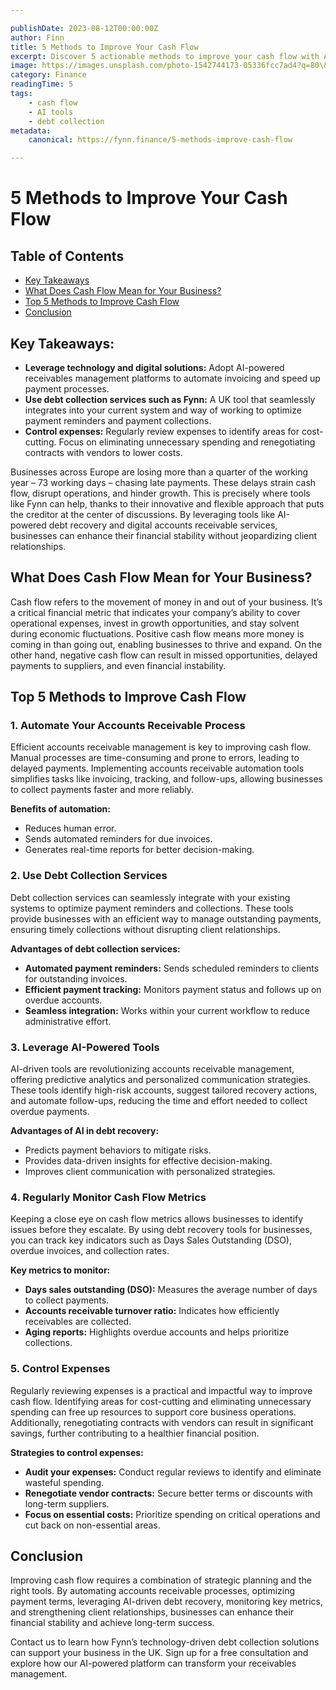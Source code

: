 ```yaml
---

publishDate: 2023-08-12T00:00:00Z 
author: Finn 
title: 5 Methods to Improve Your Cash Flow 
excerpt: Discover 5 actionable methods to improve your cash flow with AI-powered tools, automation, and strategic expense management. 
image: https://images.unsplash.com/photo-1542744173-05336fcc7ad4?q=80\&w=2902\&auto=format\&fit=crop\&ixlib=rb-4.0.3\&ixid=M3wxMjA3fDB8MHxwaG90by1wYWdlfHx8fGVufDB8fHx8fA%3D%3D 
category: Finance 
readingTime: 5 
tags:
    - cash flow  
    - AI tools  
    - debt collection 
metadata: 
    canonical: https://fynn.finance/5-methods-improve-cash-flow

---
```


# **5 Methods to Improve Your Cash Flow**

## **Table of Contents**

- [Key Takeaways](#key-takeaways)
- [What Does Cash Flow Mean for Your Business?](#what-does-cash-flow-mean-for-your-business)
- [Top 5 Methods to Improve Cash Flow](#top-5-methods-to-improve-cash-flow)
- [Conclusion](#conclusion)

## **Key Takeaways:**

* **Leverage technology and digital solutions:** Adopt AI-powered receivables management platforms to automate invoicing and speed up payment processes.  
* **Use debt collection services such as Fynn:** A UK tool that seamlessly integrates into your current system and way of working to optimize payment reminders and payment collections.  
* **Control expenses:** Regularly review expenses to identify areas for cost-cutting. Focus on eliminating unnecessary spending and renegotiating contracts with vendors to lower costs.

Businesses across Europe are losing more than a quarter of the working year – 73 working days – chasing late payments. These delays strain cash flow, disrupt operations, and hinder growth. This is precisely where tools like Fynn can help, thanks to their innovative and flexible approach that puts the creditor at the center of discussions. By leveraging tools like AI-powered debt recovery and digital accounts receivable services, businesses can enhance their financial stability without jeopardizing client relationships.

## **What Does Cash Flow Mean for Your Business?**

Cash flow refers to the movement of money in and out of your business. It’s a critical financial metric that indicates your company’s ability to cover operational expenses, invest in growth opportunities, and stay solvent during economic fluctuations. Positive cash flow means more money is coming in than going out, enabling businesses to thrive and expand. On the other hand, negative cash flow can result in missed opportunities, delayed payments to suppliers, and even financial instability.

## **Top 5 Methods to Improve Cash Flow**

### **1\. Automate Your Accounts Receivable Process**

Efficient accounts receivable management is key to improving cash flow. Manual processes are time-consuming and prone to errors, leading to delayed payments. Implementing accounts receivable automation tools simplifies tasks like invoicing, tracking, and follow-ups, allowing businesses to collect payments faster and more reliably.

**Benefits of automation:**

* Reduces human error.  
* Sends automated reminders for due invoices.  
* Generates real-time reports for better decision-making.

### **2\. Use Debt Collection Services**

Debt collection services can seamlessly integrate with your existing systems to optimize payment reminders and collections. These tools provide businesses with an efficient way to manage outstanding payments, ensuring timely collections without disrupting client relationships.

**Advantages of debt collection services:**

* **Automated payment reminders:** Sends scheduled reminders to clients for outstanding invoices.  
* **Efficient payment tracking:** Monitors payment status and follows up on overdue accounts.  
* **Seamless integration:** Works within your current workflow to reduce administrative effort.

### **3\. Leverage AI-Powered Tools**

AI-driven tools are revolutionizing accounts receivable management, offering predictive analytics and personalized communication strategies. These tools identify high-risk accounts, suggest tailored recovery actions, and automate follow-ups, reducing the time and effort needed to collect overdue payments.

**Advantages of AI in debt recovery:**

* Predicts payment behaviors to mitigate risks.  
* Provides data-driven insights for effective decision-making.  
* Improves client communication with personalized strategies.

### **4\. Regularly Monitor Cash Flow Metrics**

Keeping a close eye on cash flow metrics allows businesses to identify issues before they escalate. By using debt recovery tools for businesses, you can track key indicators such as Days Sales Outstanding (DSO), overdue invoices, and collection rates.

**Key metrics to monitor:**

* **Days sales outstanding (DSO):** Measures the average number of days to collect payments.  
* **Accounts receivable turnover ratio:** Indicates how efficiently receivables are collected.  
* **Aging reports:** Highlights overdue accounts and helps prioritize collections.

### **5\. Control Expenses**

Regularly reviewing expenses is a practical and impactful way to improve cash flow. Identifying areas for cost-cutting and eliminating unnecessary spending can free up resources to support core business operations. Additionally, renegotiating contracts with vendors can result in significant savings, further contributing to a healthier financial position.

**Strategies to control expenses:**

* **Audit your expenses:** Conduct regular reviews to identify and eliminate wasteful spending.  
* **Renegotiate vendor contracts:** Secure better terms or discounts with long-term suppliers.  
* **Focus on essential costs:** Prioritize spending on critical operations and cut back on non-essential areas.

## **Conclusion**

Improving cash flow requires a combination of strategic planning and the right tools. By automating accounts receivable processes, optimizing payment terms, leveraging AI-driven debt recovery, monitoring key metrics, and strengthening client relationships, businesses can enhance their financial stability and achieve long-term success.

Contact us to learn how Fynn’s technology-driven debt collection solutions can support your business in the UK. Sign up for a free consultation and explore how our AI-powered platform can transform your receivables management.
